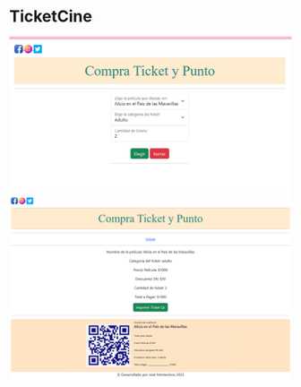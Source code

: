 # TicketCine

![](https://github.com/Mackiavelico/TicketCine/blob/main/img%20TicketCine/Captura%20de%20pantalla%202023-05-21%20202020.png)
![](https://github.com/Mackiavelico/TicketCine/blob/main/img%20TicketCine/Captura%20de%20pantalla%202023-05-21%20202114.png)
